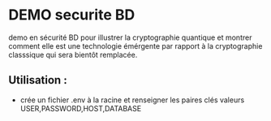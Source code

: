 # DEMO securite BD 

demo en sécurité BD pour illustrer la cryptographie quantique et montrer comment elle est une technologie émérgente par rapport à la cryptographie classsique qui sera bientôt remplacée.

## Utilisation :

- crée un fichier .env à la racine et renseigner les paires clés valeurs USER,PASSWORD,HOST,DATABASE
